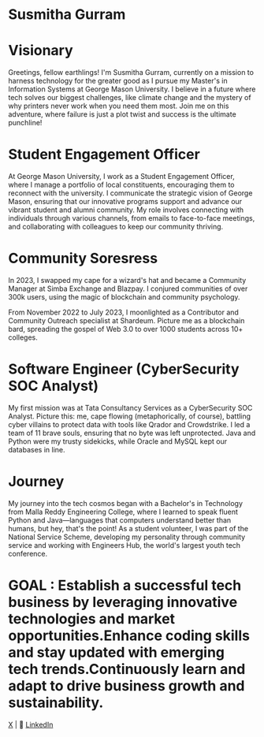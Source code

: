 # Susmitha Gurram

# Visionary

Greetings, fellow earthlings! I'm Susmitha Gurram, currently on a mission to harness technology for the greater good as I pursue my Master's in Information Systems at George Mason University. I believe in a future where tech solves our biggest challenges, like climate change and the mystery of why printers never work when you need them most. Join me on this adventure, where failure is just a plot twist and success is the ultimate punchline!

# Student Engagement Officer

At George Mason University, I work as a Student Engagement Officer, where I manage a portfolio of local constituents, encouraging them to reconnect with the university. I communicate the strategic vision of George Mason, ensuring that our innovative programs support and advance our vibrant student and alumni community. My role involves connecting with individuals through various channels, from emails to face-to-face meetings, and collaborating with colleagues to keep our community thriving.

# Community Soresress

In 2023, I swapped my cape for a wizard's hat and became a Community Manager at Simba Exchange and Blazpay. I conjured communities of over 300k users, using the magic of blockchain and community psychology.

From November 2022 to July 2023, I moonlighted as a Contributor and Community Outreach specialist at Shardeum. Picture me as a blockchain bard, spreading the gospel of Web 3.0 to over 1000 students across 10+ colleges.

# Software Engineer (CyberSecurity SOC Analyst)

My first mission was at Tata Consultancy Services as a CyberSecurity SOC Analyst. Picture this: me, cape flowing (metaphorically, of course), battling cyber villains to protect data with tools like Qrador and Crowdstrike. I led a team of 11 brave souls, ensuring that no byte was left unprotected. Java and Python were my trusty sidekicks, while Oracle and MySQL kept our databases in line.

# Journey

My journey into the tech cosmos began with a Bachelor's in Technology from Malla Reddy Engineering College, where I learned to speak fluent Python and Java—languages that computers understand better than humans, but hey, that's the point! As a student volunteer, I was part of the National Service Scheme, developing my personality through community service and working with Engineers Hub, the world's largest youth tech conference.

# GOAL : Establish a successful tech business by leveraging innovative technologies and market opportunities.Enhance coding skills and stay updated with emerging tech trends.Continuously learn and adapt to drive business growth and sustainability.

[X](https://x.com/Susmitha1399) | 💼 [LinkedIn](https://www.linkedin.com/in/susmithagurram/)
